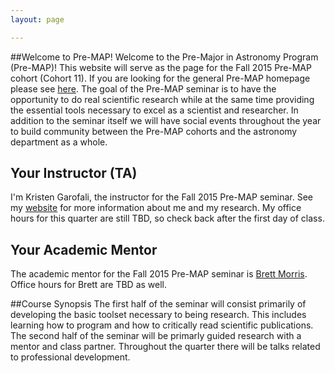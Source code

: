 ```yaml
---
layout: page

---
```


##Welcome to Pre-MAP!
Welcome to the Pre-Major in Astronomy Program (Pre-MAP)! This website will serve as the page for the Fall 2015 Pre-MAP cohort (Cohort 11). If you are looking for the general Pre-MAP homepage please see [here](http://www.astro.washington.edu/users/premap/). The goal of the Pre-MAP seminar is to have the opportunity to do real scientific research while at the same time providing the essential tools necessary to excel as a scientist and researcher. In addition to the seminar itself we will have social events throughout the year to build community between the Pre-MAP cohorts and the astronomy department as a whole.

## Your Instructor (TA)
I'm Kristen Garofali, the instructor for the Fall 2015 Pre-MAP seminar. See my [website](http://kgarofali.github.io) for more information about me and my research. My office hours for this quarter are still TBD, so check back after the first day of class. 

## Your Academic Mentor 
The academic mentor for the Fall 2015 Pre-MAP seminar is [Brett Morris](http://staff.washington.edu/bmmorris/). Office hours for Brett are TBD as well. 

##Course Synopsis
The first half of the seminar will consist primarily of developing the basic toolset necessary to being research. This includes learning how to program and how to critically read scientific publications. The second half of the seminar will be primarly guided research with a mentor and class partner. Throughout the quarter there will be talks related to professional development. 
